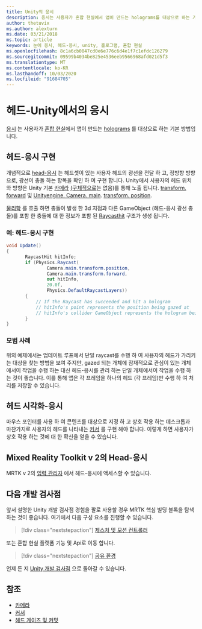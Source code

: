 ```yaml
---
title: Unity의 응시
description: 응시는 사용자가 혼합 현실에서 앱이 만드는 holograms를 대상으로 하는 기본 방법입니다.
author: thetuvix
ms.author: alexturn
ms.date: 03/21/2018
ms.topic: article
keywords: 눈에 응시, 헤드-응시, unity, 홀로그램, 혼합 현실
ms.openlocfilehash: 8c1a6cb0847cd0e6e776c6d4e1f7c1efdc126279
ms.sourcegitcommit: 09599b4034be825e4536eeb9566968afd021d5f3
ms.translationtype: MT
ms.contentlocale: ko-KR
ms.lasthandoff: 10/03/2020
ms.locfileid: "91684705"
---
```

# <a name="head-gaze-in-unity"></a>헤드-Unity에서의 응시

[응시](../../design/gaze-and-commit.md) 는 사용자가 [혼합 현실](../../discover/mixed-reality.md)에서 앱이 만드는 [holograms](../../discover/hologram.md) 를 대상으로 하는 기본 방법입니다.


## <a name="implementing-head-gaze"></a>헤드-응시 구현

개념적으로 [head-응시](../../design/gaze-and-commit.md) 는 헤드셋이 있는 사용자 헤드의 광선을 전달 하 고, 정방향 방향으로, 광선이 충돌 하는 항목을 확인 하 여 구현 합니다.
Unity에서 사용자의 헤드 위치와 방향은 Unity 기본 [카메라](camera-in-unity.md) [(구체적으로](https://docs.unity3d.com/ScriptReference/Camera-main.html)는 없음)를 통해 노출 됩니다. [transform. forward](https://docs.unity3d.com/ScriptReference/Transform-forward.html) 및 [Unityengine. Camera. main](https://docs.unity3d.com/ScriptReference/Camera-main.html). [transform. position](https://docs.unity3d.com/ScriptReference/Transform-position.html).

[물리학](https://docs.unity3d.com/ScriptReference/Physics.Raycast.html) 를 호출 하면 충돌이 발생 한 3d 지점과 다른 GameObject (헤드-응시 광선 충돌)를 포함 한 충돌에 대 한 정보가 포함 된 [Raycasthit](https://docs.unity3d.com/ScriptReference/RaycastHit.html) 구조가 생성 됩니다.

### <a name="example-implement-head-gaze"></a>예: 헤드-응시 구현

```cs
void Update()
{
       RaycastHit hitInfo;
       if (Physics.Raycast(
               Camera.main.transform.position,
               Camera.main.transform.forward,
               out hitInfo,
               20.0f,
               Physics.DefaultRaycastLayers))
       {
           // If the Raycast has succeeded and hit a hologram
           // hitInfo's point represents the position being gazed at
           // hitInfo's collider GameObject represents the hologram being gazed at
       }
}
```

### <a name="best-practices"></a>모범 사례

위의 예제에서는 업데이트 루프에서 단일 raycast를 수행 하 여 사용자의 헤드가 가리키는 대상을 찾는 방법을 보여 주지만, gazed 되는 개체에 잠재적으로 관심이 있는 개체에서이 작업을 수행 하는 대신 헤드-응시를 관리 하는 단일 개체에서이 작업을 수행 하는 것이 좋습니다. 이를 통해 앱은 각 프레임을 하나의 헤드 (각 프레임)만 수행 하 여 처리를 저장할 수 있습니다.

## <a name="visualizing-head-gaze"></a>헤드 시각화-응시

마우스 포인터를 사용 하 여 콘텐츠를 대상으로 지정 하 고 상호 작용 하는 데스크톱과 마찬가지로 사용자의 헤드를 나타내는 [커서](../../design/cursors.md) 를 구현 해야 합니다. 이렇게 하면 사용자가 상호 작용 하는 것에 대 한 확신을 얻을 수 있습니다.

## <a name="head-gaze-in-the-mixed-reality-toolkit-v2"></a>Mixed Reality Toolkit v 2의 Head-응시
MRTK v 2의 [입력 관리자](https://microsoft.github.io/MixedRealityToolkit-Unity/Documentation/Input/Overview.html) 에서 헤드-응시에 액세스할 수 있습니다.

## <a name="next-development-checkpoint"></a>다음 개발 검사점

앞서 설명한 Unity 개발 검사점 경험을 팔로 사용할 경우 MRTK 핵심 빌딩 블록을 탐색 하는 것이 좋습니다. 여기에서 다음 구성 요소를 진행할 수 있습니다.

> [!div class="nextstepaction"]
> [제스처 및 모션 컨트롤러](gestures-and-motion-controllers-in-unity.md)

또는 혼합 현실 플랫폼 기능 및 Api로 이동 합니다.

> [!div class="nextstepaction"]
> [공유 환경](shared-experiences-in-unity.md)

언제 든 지 [Unity 개발 검사점](unity-development-overview.md#2-core-building-blocks) 으로 돌아갈 수 있습니다.

## <a name="see-also"></a>참조
* [카메라](camera-in-unity.md)
* [커서](../../design/cursors.md)
* [헤드 게이즈 및 커밋](../../design/gaze-and-commit.md)
